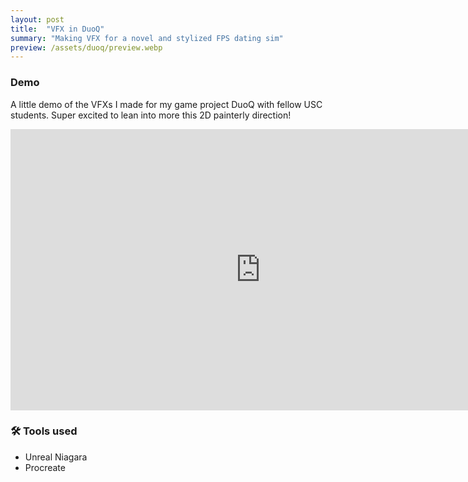 ```yaml
---
layout: post
title:  "VFX in DuoQ"
summary: "Making VFX for a novel and stylized FPS dating sim"
preview: /assets/duoq/preview.webp
---
```


### Demo
A little demo of the VFXs I made for my game project DuoQ with fellow USC students. Super excited to lean into more this 2D painterly direction!
<iframe width="800" height="450" src="https://www.youtube.com/embed/4YB8i7-9qqk?si=eF6S_kSNgXdP5nrT" title="YouTube video player" frameborder="0" allow="accelerometer; autoplay; clipboard-write; encrypted-media; gyroscope; picture-in-picture; web-share" referrerpolicy="strict-origin-when-cross-origin" allowfullscreen></iframe>

### 🛠️ Tools used
- Unreal Niagara
- Procreate